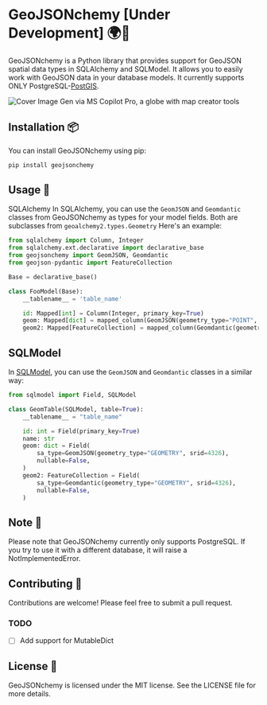# GeoJSONchemy [Under Development] 🌍🧪
GeoJSONchemy is a Python library that provides support for GeoJSON spatial data types in SQLAlchemy and SQLModel. It allows you to easily work with GeoJSON data in your database models. It currently supports ONLY PostgreSQL-[PostGIS](https://postgis.net/).

![Cover Image Gen via MS Copilot Pro, a globe with map creator tools](cover.jpeg)

## Installation 📦
You can install GeoJSONchemy using pip:
```bash
pip install geojsonchemy

```
## Usage 🚀
SQLAlchemy
In SQLAlchemy, you can use the `GeomJSON` and `Geomdantic` classes from GeoJSONchemy as types for your model fields. Both are subclasses from `geoalchemy2.types.Geometry` 
Here's an example:

```python
from sqlalchemy import Column, Integer
from sqlalchemy.ext.declarative import declarative_base
from geojsonchemy import GeomJSON, Geomdantic
from geojson-pydantic import FeatureCollection

Base = declarative_base()

class FooModel(Base):
    __tablename__ = 'table_name'

    id: Mapped[int] = Column(Integer, primary_key=True)
    geom: Mapped[dict] = mapped_column(GeomJSON(geometry_type="POINT", srid=4326), nullable=False, index=True)
    geom2: Mapped[FeatureCollection] = mapped_column(Geomdantic(geometry_type="GEOMETRY", srid=4326), nullable=False, index=True)
```

## SQLModel
In [SQLModel](https://github.com/tiangolo/sqlmodel), you can use the `GeomJSON` and `Geomdantic` classes in a similar way:
    
```python   
from sqlmodel import Field, SQLModel

class GeomTable(SQLModel, table=True):
    __tablename__ = "table_name"

    id: int = Field(primary_key=True)
    name: str
    geom: dict = Field(
        sa_type=GeomJSON(geometry_type="GEOMETRY", srid=4326),
        nullable=False,
    )
    geom2: FeatureCollection = Field(
        sa_type=Geomdantic(geometry_type="GEOMETRY", srid=4326),
        nullable=False,
    )

```


## Note 📝
Please note that GeoJSONchemy currently only supports PostgreSQL. If you try to use it with a different database, it will raise a NotImplementedError.

## Contributing 🤝
Contributions are welcome! Please feel free to submit a pull request.

### TODO
- [ ] Add support for MutableDict


## License 📄
GeoJSONchemy is licensed under the MIT license. See the LICENSE file for more details.